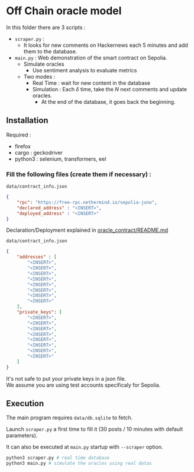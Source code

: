 # Off Chain oracle model

In this folder there are 3 scripts :
- ``scraper.py`` :
    - It looks for new comments on Hackernews each 5 minutes and add them to the database.
- ``main.py`` : Web demonstration of the smart contract on Sepolia.
    - Simulate oracles
        - Use sentiment analysis to evaluate metrics
    - Two modes :
        - Real Time : wait for new content in the database
        - Simulation : Each $\delta$ time, take the $N$ next comments and update oracles.
            - At the end of the database, it goes back the beginning.

## Installation

Required : 
- firefox
- cargo : geckodriver
- python3 : selenium, transformers, eel

### Fill the following files (create them if necessary) :

``data/contract_info.json``
```json
{
    "rpc": "https://free-rpc.nethermind.io/sepolia-juno",
    "declared_address" : "<INSERT>",
    "deployed_address" : "<INSERT>"
}
```

Declaration/Deployment explained in [oracle_contract/README.md](oracle_contract/README.md)

``data/contract_info.json``
```json
{
    "addresses" : [
        "<INSERT>",
        "<INSERT>",
        "<INSERT>",
        "<INSERT>",
        "<INSERT>",
        "<INSERT>",
        "<INSERT>",
        "<INSERT>"
    ],
    "private_keys": [
        "<INSERT>",
        "<INSERT>",
        "<INSERT>",
        "<INSERT>",
        "<INSERT>",
        "<INSERT>",
        "<INSERT>",
        "<INSERT>"
    ]
}
```

It's not safe to put your private keys in a json file. \
We assume you are using test accounts specificaly for Sepolia.

## Execution

The main program requires ``data/db.sqlite`` to fetch.

Launch ``scraper.py`` a first time to fill it (30 posts / 10 minutes with default parameters). 

It can also be executed at ``main.py`` startup with ``--scraper`` option.

```bash
python3 scraper.py # real time database
python3 main.py # simulate the oracles using real datas
```